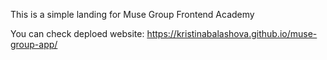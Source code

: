 This is a simple landing for Muse Group Frontend Academy 

You can check deploed website: https://kristinabalashova.github.io/muse-group-app/